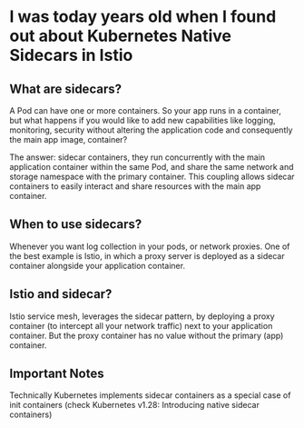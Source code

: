 # I was today years old when I found out about Kubernetes Native Sidecars in Istio


## What are sidecars?

A Pod can have one or more containers. So your app runs in a container, but what happens if you would like to add new capabilities like logging, monitoring, security without altering the application code and consequently the main app image, container?

The answer: sidecar containers, they run concurrently with the main application container within the same Pod, and share the same network and storage namespace with the primary container. This coupling allows sidecar containers to easily interact and share resources with the main app container.

## When to use sidecars?

Whenever you want log collection in your pods, or network proxies. One of the best example is Istio, in which a proxy server is deployed as a sidecar container alongside your application container.

## Istio and sidecar?

Istio service mesh, leverages the sidecar pattern, by deploying a proxy container (to intercept all your network traffic) next to your application container. But the proxy container has no value without the primary (app) container.

## Important Notes

Technically Kubernetes implements sidecar containers as a special case of init containers (check Kubernetes v1.28: Introducing native sidecar containers)